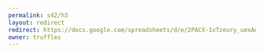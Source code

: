 ```yaml
---
permalink: s42/h3
layout: redirect
redirect: https://docs.google.com/spreadsheets/d/e/2PACX-1vTzeury_uexAdPOU4oKfW1vCLptMiu7FJTgyFHWoqISdztJABTrv-4m0MY4rtnyWJRTjZo9twjFFKMS/pubhtml
owner: truffles
---
```

